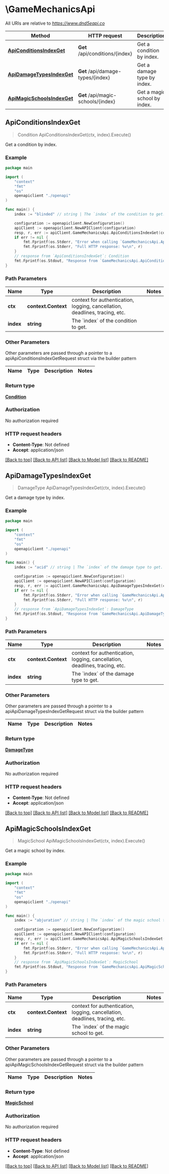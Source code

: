 # \GameMechanicsApi

All URIs are relative to *https://www.dnd5eapi.co*

Method | HTTP request | Description
------------- | ------------- | -------------
[**ApiConditionsIndexGet**](GameMechanicsApi.md#ApiConditionsIndexGet) | **Get** /api/conditions/{index} | Get a condition by index.
[**ApiDamageTypesIndexGet**](GameMechanicsApi.md#ApiDamageTypesIndexGet) | **Get** /api/damage-types/{index} | Get a damage type by index.
[**ApiMagicSchoolsIndexGet**](GameMechanicsApi.md#ApiMagicSchoolsIndexGet) | **Get** /api/magic-schools/{index} | Get a magic school by index.



## ApiConditionsIndexGet

> Condition ApiConditionsIndexGet(ctx, index).Execute()

Get a condition by index.



### Example

```go
package main

import (
    "context"
    "fmt"
    "os"
    openapiclient "./openapi"
)

func main() {
    index := "blinded" // string | The `index` of the condition to get. 

    configuration := openapiclient.NewConfiguration()
    apiClient := openapiclient.NewAPIClient(configuration)
    resp, r, err := apiClient.GameMechanicsApi.ApiConditionsIndexGet(context.Background(), index).Execute()
    if err != nil {
        fmt.Fprintf(os.Stderr, "Error when calling `GameMechanicsApi.ApiConditionsIndexGet``: %v\n", err)
        fmt.Fprintf(os.Stderr, "Full HTTP response: %v\n", r)
    }
    // response from `ApiConditionsIndexGet`: Condition
    fmt.Fprintf(os.Stdout, "Response from `GameMechanicsApi.ApiConditionsIndexGet`: %v\n", resp)
}
```

### Path Parameters


Name | Type | Description  | Notes
------------- | ------------- | ------------- | -------------
**ctx** | **context.Context** | context for authentication, logging, cancellation, deadlines, tracing, etc.
**index** | **string** | The &#x60;index&#x60; of the condition to get.  | 

### Other Parameters

Other parameters are passed through a pointer to a apiApiConditionsIndexGetRequest struct via the builder pattern


Name | Type | Description  | Notes
------------- | ------------- | ------------- | -------------


### Return type

[**Condition**](Condition.md)

### Authorization

No authorization required

### HTTP request headers

- **Content-Type**: Not defined
- **Accept**: application/json

[[Back to top]](#) [[Back to API list]](../README.md#documentation-for-api-endpoints)
[[Back to Model list]](../README.md#documentation-for-models)
[[Back to README]](../README.md)


## ApiDamageTypesIndexGet

> DamageType ApiDamageTypesIndexGet(ctx, index).Execute()

Get a damage type by index.



### Example

```go
package main

import (
    "context"
    "fmt"
    "os"
    openapiclient "./openapi"
)

func main() {
    index := "acid" // string | The `index` of the damage type to get. 

    configuration := openapiclient.NewConfiguration()
    apiClient := openapiclient.NewAPIClient(configuration)
    resp, r, err := apiClient.GameMechanicsApi.ApiDamageTypesIndexGet(context.Background(), index).Execute()
    if err != nil {
        fmt.Fprintf(os.Stderr, "Error when calling `GameMechanicsApi.ApiDamageTypesIndexGet``: %v\n", err)
        fmt.Fprintf(os.Stderr, "Full HTTP response: %v\n", r)
    }
    // response from `ApiDamageTypesIndexGet`: DamageType
    fmt.Fprintf(os.Stdout, "Response from `GameMechanicsApi.ApiDamageTypesIndexGet`: %v\n", resp)
}
```

### Path Parameters


Name | Type | Description  | Notes
------------- | ------------- | ------------- | -------------
**ctx** | **context.Context** | context for authentication, logging, cancellation, deadlines, tracing, etc.
**index** | **string** | The &#x60;index&#x60; of the damage type to get.  | 

### Other Parameters

Other parameters are passed through a pointer to a apiApiDamageTypesIndexGetRequest struct via the builder pattern


Name | Type | Description  | Notes
------------- | ------------- | ------------- | -------------


### Return type

[**DamageType**](DamageType.md)

### Authorization

No authorization required

### HTTP request headers

- **Content-Type**: Not defined
- **Accept**: application/json

[[Back to top]](#) [[Back to API list]](../README.md#documentation-for-api-endpoints)
[[Back to Model list]](../README.md#documentation-for-models)
[[Back to README]](../README.md)


## ApiMagicSchoolsIndexGet

> MagicSchool ApiMagicSchoolsIndexGet(ctx, index).Execute()

Get a magic school by index.



### Example

```go
package main

import (
    "context"
    "fmt"
    "os"
    openapiclient "./openapi"
)

func main() {
    index := "abjuration" // string | The `index` of the magic school to get. 

    configuration := openapiclient.NewConfiguration()
    apiClient := openapiclient.NewAPIClient(configuration)
    resp, r, err := apiClient.GameMechanicsApi.ApiMagicSchoolsIndexGet(context.Background(), index).Execute()
    if err != nil {
        fmt.Fprintf(os.Stderr, "Error when calling `GameMechanicsApi.ApiMagicSchoolsIndexGet``: %v\n", err)
        fmt.Fprintf(os.Stderr, "Full HTTP response: %v\n", r)
    }
    // response from `ApiMagicSchoolsIndexGet`: MagicSchool
    fmt.Fprintf(os.Stdout, "Response from `GameMechanicsApi.ApiMagicSchoolsIndexGet`: %v\n", resp)
}
```

### Path Parameters


Name | Type | Description  | Notes
------------- | ------------- | ------------- | -------------
**ctx** | **context.Context** | context for authentication, logging, cancellation, deadlines, tracing, etc.
**index** | **string** | The &#x60;index&#x60; of the magic school to get.  | 

### Other Parameters

Other parameters are passed through a pointer to a apiApiMagicSchoolsIndexGetRequest struct via the builder pattern


Name | Type | Description  | Notes
------------- | ------------- | ------------- | -------------


### Return type

[**MagicSchool**](MagicSchool.md)

### Authorization

No authorization required

### HTTP request headers

- **Content-Type**: Not defined
- **Accept**: application/json

[[Back to top]](#) [[Back to API list]](../README.md#documentation-for-api-endpoints)
[[Back to Model list]](../README.md#documentation-for-models)
[[Back to README]](../README.md)

